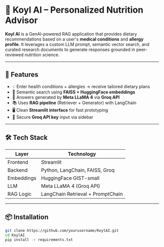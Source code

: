 # 🥗 Koyl AI – Personalized Nutrition Advisor

**Koyl AI** is a GenAI-powered RAG application that provides dietary recommendations based on a user's **medical conditions** and **allergy profile**. It leverages a custom LLM prompt, semantic vector search, and curated research documents to generate responses grounded in peer-reviewed nutrition science.

---

## 🚀 Features

- 💡 Enter health conditions + allergies → receive tailored dietary plans
- 🔎 Semantic search using **FAISS + HuggingFace embeddings**
- 🧠 Answers generated by **Meta LLaMA 4** via **Groq API**
- 📚 Uses **RAG pipeline** (Retriever + Generator) with LangChain
- 🖥️ Clean **Streamlit interface** for fast prototyping
- 🔐 Secure **Groq API key** input via sidebar

---

## 🛠 Tech Stack

| Layer       | Technology                        |
|-------------|------------------------------------|
| Frontend    | Streamlit                          |
| Backend     | Python, LangChain, FAISS, Groq     |
| Embeddings  | HuggingFace GIST-small             |
| LLM         | Meta LLaMA 4 (Groq API)            |
| RAG Logic   | LangChain Retrieval + PromptChain  |

---

## 📦 Installation

```bash
git clone https://github.com/yourusername/KoylAI.git
cd KoylAI
pip install -r requirements.txt




